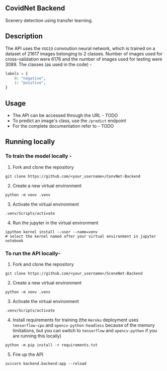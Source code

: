 ## CovidNet Backend

Scenery detection using transfer learning.

## Description
The API uses the `VGG19` convoution neural network, which is trained on a dataset of 21617 images belonging to 2 classes. Number of images used for cross-validation were 6176 and the number of images used for testing were 3089.
The classes (as used in the code) -
```py
labels = {
    0: "negative",
    1: "positive",
}
```

## Usage
- The API can be accessed through the URL - TODO
- To predict an image's class, use the `/predict` endpoint
- For the complete documentation refer to - TODO

## Running locally
### To train the model locally -
1. Fork and clone the repository
```
git clone https://github.com/<your_username>/ConvNet-Backend
```
2. Create a new virtual environment
```
python -m venv .venv
```
3. Activate the virtual environment
```
.venv/Scripts/activate
```
4. Run the jupyter in the virtual environment
```
ipython kernel install --user --name=venv
# select the kernel named after your virtual environment in jupyter notebook
```
### To run the API locally-
1. Fork and clone the repository
```
git clone https://github.com/<your_username>/SceneNet-Backend
```
2. Create a new virtual environment
```
python -m venv .venv
```
3. Activate the virtual environment
```
.venv/Scripts/activate
```
4. Install requirements for training (the `Heroku` deployment uses `tensorflow-cpu` and `opencv-python-headless` because of the memory limitations, but you can switch to `tensorflow` and `opencv-python` if you are running this locally)
```
python -m pip install -r requirements.txt
```
5. Fire up the API
```
uvicorn backend.backend:app --reload
```
